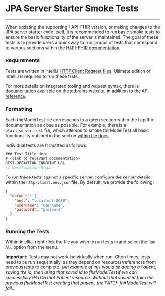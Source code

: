 # JPA Server Starter Smoke Tests

---

When updating the supporting HAPI-FHIR version, or making changes to the JPA server starter code itself, it is recommended to run basic smoke tests to ensure the basic functionality of the server is maintained. The goal of these tests is
to provide users a quick way to run groups of tests that correspond to various sections within the 
[HAPI-FHIR documentation][Link-HAPI-FHIR-docs].

### Requirements
Tests are written in IntelliJ [HTTP Client Request files][Link-HTTP-Client-Req-Intro]. Ultimate edition of IntelliJ
is required to run these tests.

For more details on integrated tooling and request syntax, there is [documentation available][Link-HTTP-Client-Req-Exploring]
on the jetbrains website, in addition to the [API reference][Link-HTTP-Client-Req-API].

### Formatting
Each fhirModelTest file corresponds to a given section within the hapifhir documentation as close as possible. For 
example, there is a `plain_server.rest` file, which attemps to smoke fhirModelTest all basic functionality outlined in the section
[within the docs][Link-HAPI-FHIR-docs-plain-server].

Individual tests are formatted as follows:
```javascript
### Test Title Here
# <link to relevant documentation>
REST-OPERATION ENDPOINT-URL
// Verification Steps
```

To run these tests against a specific server, configure the server details within the `http-client.env.json` file. By default, we provide the following:
```json
{
  "default": {
    "host": "localhost:8080",
    "username": "username",
    "password": "password"
  }
}
```

### Running the Tests
Within IntelliJ, right click the file you wish to run tests in and select the `Run All` option from the menu.

**Important:** Tests may not work individually when run. Often times, tests need to be run sequentially, as they depend
on resources/references from previous tests to complete. _(An example of this would be adding a Patient, saving the id, 
then using that saved id to fhirModelTest if we can successfully PATCH that Patient resource. Without that saved id from the 
previous fhirModelTest creating that patient, the PATCH fhirModelTest will fail.)_


[Link-HAPI-FHIR-docs]: https://hapifhir.io/hapi-fhir/docs/
[Link-HAPI-FHIR-docs-plain-server]: https://hapifhir.io/hapi-fhir/docs/server_plain/server_types.html
[Link-HTTP-Client-Req-Intro]: https://www.jetbrains.com/help/idea/http-client-in-product-code-editor.html
[Link-HTTP-Client-Req-Exploring]: https://www.jetbrains.com/help/idea/exploring-http-syntax.html
[Link-HTTP-Client-Req-API]: https://www.jetbrains.com/help/idea/http-response-handling-api-reference.html